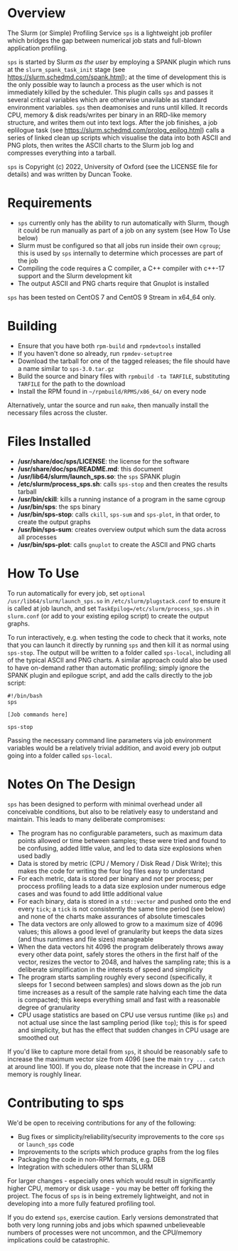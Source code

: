 # Overview

The Slurm (or Simple) Profiling Service `sps` is a lightweight job profiler which bridges the gap between numerical job stats and full-blown application profiling.

`sps` is started by Slurm *as the user* by employing a SPANK plugin which runs at the `slurm_spank_task_init` stage (see https://slurm.schedmd.com/spank.html); at the time of development this is the only possible way to launch a process as the user which is not immediately killed by the scheduler. This plugin calls `sps` and passes it several critical variables which are otherwise unavilable as standard environment variables. `sps` then deamonises and runs until killed. It records CPU, memory & disk reads/writes per binary in an RRD-like memory structure, and writes them out into text logs. After the job finishes, a job eplilogue task (see https://slurm.schedmd.com/prolog_epilog.html) calls a series of linked clean up scripts which visualise the data into both ASCII and PNG plots, then writes the ASCII charts to the Slurm job log and compresses everything into a tarball.

`sps` is Copyright (c) 2022, University of Oxford (see the LICENSE file for details) and was written by Duncan Tooke.

# Requirements

- `sps` currently only has the ability to run automatically with Slurm, though it could be run manually as part of a job on any system (see How To Use below)
- Slurm must be configured so that all jobs run inside their own `cgroup`; this is used by `sps` internally to determine which processes are part of the job
- Compiling the code requires a C compiler, a C++ compiler with c++-17 support and the Slurm development kit
- The output ASCII and PNG charts require that Gnuplot is installed

`sps` has been tested on CentOS 7 and CentOS 9 Stream in x64_64 only.

# Building

- Ensure that you have both `rpm-build` and `rpmdevtools` installed
- If you haven't done so already, run `rpmdev-setuptree` 
- Download the tarball for one of the tagged releases; the file should have a name similar to `sps-3.0.tar.gz`
- Build the source and binary files with `rpmbuild -ta TARFILE`, substituting `TARFILE` for the path to the download
- Install the RPM found in `~/rpmbuild/RPMS/x86_64/` on every node 

Alternatively, untar the source and run `make`, then manually install the necessary files across the cluster.

# Files Installed

- **/usr/share/doc/sps/LICENSE**: the license for the software
- **/usr/share/doc/sps/README.md**: this document
- **/usr/lib64/slurm/launch_sps.so**: the `sps` SPANK plugin
- **/etc/slurm/process_sps.sh**: calls `sps-stop` and then creates the results tarball
- **/usr/bin/ckill**: kills a running instance of a program in the same cgroup
- **/usr/bin/sps**: the sps binary
- **/usr/bin/sps-stop**: calls `ckill`, `sps-sum` and `sps-plot`, in that order, to create the output graphs
- **/usr/bin/sps-sum**: creates overview output which sum the data across all processes
- **/usr/bin/sps-plot**: calls `gnuplot` to create the ASCII and PNG charts

# How To Use

To run automatically for every job, set `optional /usr/lib64/slurm/launch_sps.so` in `/etc/slurm/plugstack.conf` to ensure it is called at job launch, and set `TaskEpilog=/etc/slurm/process_sps.sh` in `slurm.conf` (or add to your existing epilog script) to create the output graphs.

To run interactively, e.g. when testing the code to check that it works, note that you can launch it directly by running `sps` and then kill it as normal using `sps-stop`. The output will be written to a folder called `sps-local`, including all of the typical ASCII and PNG charts. A similar approach could also be used to have on-demand rather than automatic profiling; simply ignore the SPANK plugin and epilogue script, and add the calls directly to the job script:

```
#!/bin/bash
sps

[Job commands here]

sps-stop
``` 

Passing the necessary command line parameters via job environment variables would be a relatively trivial addition, and avoid every job output going into a folder called `sps-local`.

# Notes On The Design

`sps` has been designed to perform with minimal overhead under all conceivable conditions, but also to be relatively easy to understand and maintain. This leads to many deliberate compromises:

- The program has no configurable parameters, such as maximum data points allowed or time between samples; these were tried and found to be confusing, added little value, and led to data size explosions when used badly
- Data is stored by metric (CPU / Memory / Disk Read / Disk Write); this makes the code for writing the four log files easy to understand
- For each metric, data is stored per binary and not per process; per proccess profiling leads to a data size explosion under numerous edge cases and was found to add little additional value
- For each binary, data is stored in a `std::vector` and pushed onto the end every `tick`; a `tick` is not consistently the same time period (see below) and none of the charts make assurances of absolute timescales
- The data vectors are only allowed to grow to a maximum size of 4096 values; this allows a good level of granularity but keeps the data sizes (and thus runtimes and file sizes) manageable
- When the data vectors hit 4096 the program deliberately throws away every other data point, safely stores the others in the first half of the vector, resizes the vector to 2048, and halves the sampling rate; this is a deliberate simplification in the interests of speed and simplicity
- The program starts sampling roughly every second (specifically, it sleeps for 1 second between samples) and slows down as the job run time increases as a result of the sample rate halving each time the data is compacted; this keeps everything small and fast with a reasonable degree of granularity
- CPU usage statistics are based on CPU use versus runtime (like `ps`) and not actual use since the last sampling period (like `top`); this is for speed and simplicity, but has the effect that sudden changes in CPU usage are smoothed out

If you'd like to capture more detail from `sps`, it should be reasonably safe to increase the maximum vector size from 4096 (see the main `try ... catch` at around line 100). If you do, please note that the increase in CPU and memory is roughly linear.

# Contributing to sps

We'd be open to receiving contributions for any of the following:

- Bug fixes or simplicity/reliability/security improvements to the core `sps` or `launch_sps` code
- Improvements to the scripts which produce graphs from the log files
- Packaging the code in non-RPM formats, e.g. DEB
- Integration with schedulers other than SLURM 

For larger changes - especially ones which would result in significantly higher CPU, memory or disk usage - you may be better off forking the project. The focus of `sps` is in being extremely lightweight, and not in developing into a more fully featured profiling tool.

If you do extend `sps`, exercise caution. Early versions demonstrated that both very long running jobs and jobs which spawned unbelieveable numbers of processes were not uncommon, and the CPU/memory implications could be catastrophic.

